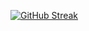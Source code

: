 [![GitHub Streak](https://streak-stats.demolab.com?user=veotaar&theme=gruvbox-duo&hide_border=true&card_width=220&hide_total_contributions=true&hide_longest_streak=true)](https://git.io/streak-stats)

<!--
**veotaar/veotaar** is a ✨ _special_ ✨ repository because its `README.md` (this file) appears on your GitHub profile.

Here are some ideas to get you started:

- 🔭 I’m currently working on ...
- 🌱 I’m currently learning ...
- 👯 I’m looking to collaborate on ...
- 🤔 I’m looking for help with ...
- 💬 Ask me about ...
- 📫 How to reach me: ...
- 😄 Pronouns: ...
- ⚡ Fun fact: ...
-->
